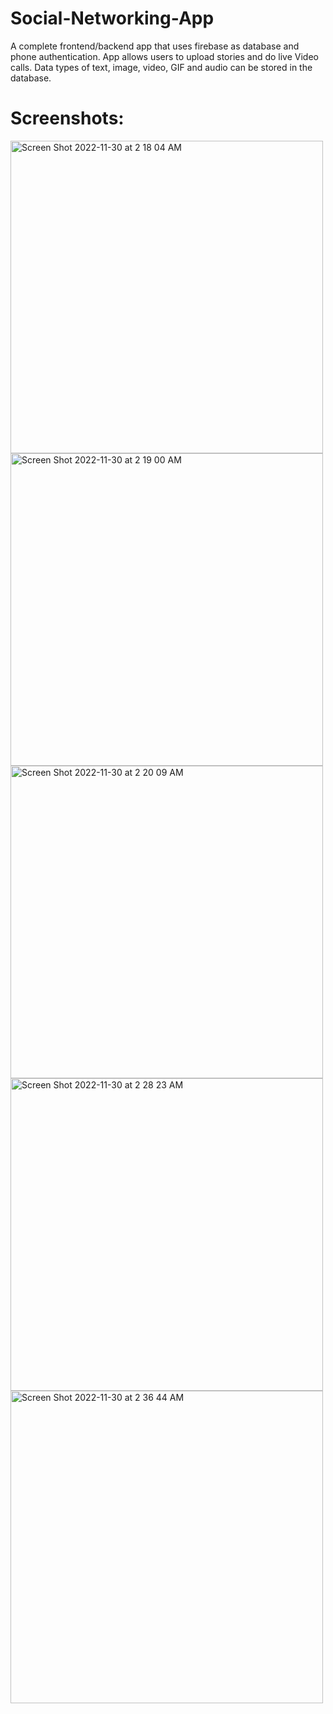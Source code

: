 # Social-Networking-App
A complete frontend/backend app that uses firebase as database and phone authentication. App allows users to upload stories and do live Video calls. Data types of text, image, video, GIF and audio can be stored in the database. 

# Screenshots:
<img width="500" alt="Screen Shot 2022-11-30 at 2 18 04 AM" src="https://user-images.githubusercontent.com/111835151/204735685-994e5dfa-6259-48c5-a420-737de51493e2.png">
<img width="500" alt="Screen Shot 2022-11-30 at 2 19 00 AM" src="https://user-images.githubusercontent.com/111835151/204735693-99d93716-64bf-45c2-a2de-dd713f616fff.png">
<img width="500" alt="Screen Shot 2022-11-30 at 2 20 09 AM" src="https://user-images.githubusercontent.com/111835151/204735701-94dbb88e-b6dc-4975-ad50-ff8c2ebeae0c.png">
<img width="500" alt="Screen Shot 2022-11-30 at 2 28 23 AM" src="https://user-images.githubusercontent.com/111835151/204735712-55724204-e8c1-4f7e-a66b-388157d3e5db.png">
<img width="500" alt="Screen Shot 2022-11-30 at 2 36 44 AM" src="https://user-images.githubusercontent.com/111835151/204735724-62e56f82-c7e3-4ec4-9b88-3168ca263d17.png">
